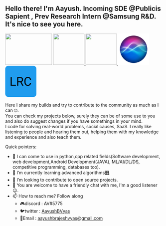 ## Hello there! I'm Aayush. Incoming SDE @Publicis Sapient , Prev Research Intern @Samsung R&D. It's nice to see you here.
<div>  
  <img src ="https://www.publicissapient.com/content/dam/ps-rebrand/brand/ps-logo-NEW.svg" width = 150 height = 100>
<a href = "https://www.credly.com/badges/2f86b196-6e00-4054-81b7-168fb54275cd/public_url"> <img src = "https://images.credly.com/size/340x340/images/ead0ef07-6071-4c96-a79f-27bb32c4be93/AWS-Academy-Graduate-Badge-Foundational.png" width=100 height=100/>
  <img src = "https://user-images.githubusercontent.com/70998175/162453737-4c0f570f-6c20-4da8-90a8-11a25634dbd6.jpeg" width = 100 height = 100>
  <img src = "athena-logo.png" width=100 height=100/><img src = "lrc.png" width=100 height=100/>
</a>
  <div>
    
  </div>
</div>

Here I share my builds and try to contribute to the community as much as I can 🤓.
<br>
You can check my projects below, surely they can be of some use to you and also do suggest changes if you have somethings in your mind.
<br>
I code for solving real-world problems, social causes, SaaS. I really like listening to people and hearing them out, helping them with my knowledge and experience and also teach them.

Quick pointers: 
 - 🔭 I can come to use in python,cpp related fields(Software development, web development,Android Development(JAVA), ML/AI/DL/DS, competitive programming, databases too).
 - 🌱 I’m currently learning advanced algorithms🎛️.
 - 👯 I’m looking to contribute to open source projects.
 - 💬 You are welcome to have a friendly chat with me, I'm a good listener 😉.
 - 📫 How to reach me? Follow along
    - 🎮discord : AV#5775
    - 🐦twitter : [AayushBVyas](https://twitter.com/AayushBVyas)
    - 📧Email : [aayushbrajeshvyas@gmail.com](aayushbrajeshvyas@gmail.com)

